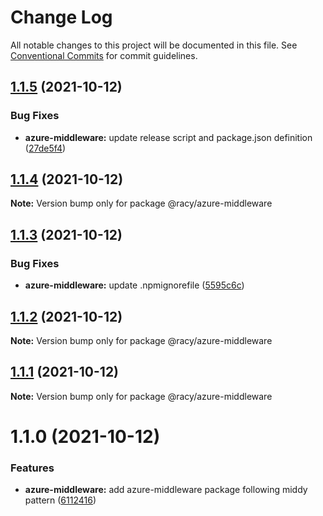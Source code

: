 # Change Log

All notable changes to this project will be documented in this file.
See [Conventional Commits](https://conventionalcommits.org) for commit guidelines.

## [1.1.5](https://github.com/diegoazh/racy/compare/@racy/azure-middleware@1.1.3...@racy/azure-middleware@1.1.5) (2021-10-12)


### Bug Fixes

* **azure-middleware:** update release script and package.json definition ([27de5f4](https://github.com/diegoazh/racy/commit/27de5f4454fc8b0558dee66ca6eb3ad5436fd2da))





## [1.1.4](https://github.com/diegoazh/racy/compare/@racy/azure-middleware@1.1.3...@racy/azure-middleware@1.1.4) (2021-10-12)

**Note:** Version bump only for package @racy/azure-middleware





## [1.1.3](https://github.com/diegoazh/racy/compare/@racy/azure-middleware@1.1.2...@racy/azure-middleware@1.1.3) (2021-10-12)


### Bug Fixes

* **azure-middleware:** update .npmignorefile ([5595c6c](https://github.com/diegoazh/racy/commit/5595c6c870536acf3608615452fe7a63c310a1af))





## [1.1.2](https://github.com/diegoazh/racy/compare/@racy/azure-middleware@1.1.1...@racy/azure-middleware@1.1.2) (2021-10-12)

**Note:** Version bump only for package @racy/azure-middleware





## [1.1.1](https://github.com/diegoazh/racy/compare/@racy/azure-middleware@1.1.0...@racy/azure-middleware@1.1.1) (2021-10-12)

**Note:** Version bump only for package @racy/azure-middleware





# 1.1.0 (2021-10-12)


### Features

* **azure-middleware:** add azure-middleware package following middy pattern ([6112416](https://github.com/diegoazh/racy/commit/61124169fa2acafd0f4fac331c6a15a18d79455a))
